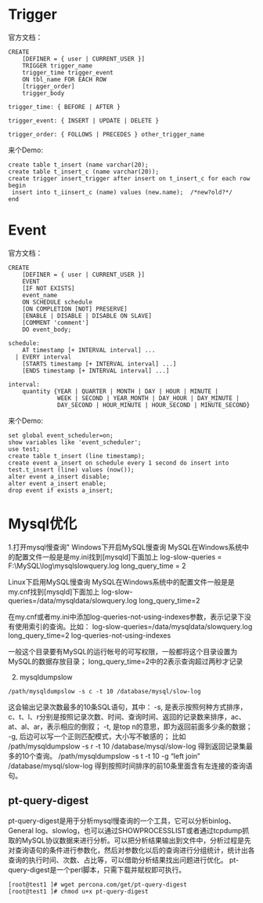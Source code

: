 
# Trigger
官方文档：
```
CREATE
    [DEFINER = { user | CURRENT_USER }]
    TRIGGER trigger_name
    trigger_time trigger_event
    ON tbl_name FOR EACH ROW
    [trigger_order]
    trigger_body

trigger_time: { BEFORE | AFTER }

trigger_event: { INSERT | UPDATE | DELETE }

trigger_order: { FOLLOWS | PRECEDES } other_trigger_name
```

来个Demo:
```
create table t_insert (name varchar(20);
create table t_insert_c (name varchar(20));
create trigger insert_trigger after insert on t_insert_c for each row
begin
 insert into t_iinsert_c (name) values (new.name);  /*new?old?*/
end 
```





# Event
官方文档：
```
CREATE
    [DEFINER = { user | CURRENT_USER }]
    EVENT
    [IF NOT EXISTS]
    event_name
    ON SCHEDULE schedule
    [ON COMPLETION [NOT] PRESERVE]
    [ENABLE | DISABLE | DISABLE ON SLAVE]
    [COMMENT 'comment']
    DO event_body;

schedule:
    AT timestamp [+ INTERVAL interval] ...
  | EVERY interval
    [STARTS timestamp [+ INTERVAL interval] ...]
    [ENDS timestamp [+ INTERVAL interval] ...]

interval:
    quantity {YEAR | QUARTER | MONTH | DAY | HOUR | MINUTE |
              WEEK | SECOND | YEAR_MONTH | DAY_HOUR | DAY_MINUTE |
              DAY_SECOND | HOUR_MINUTE | HOUR_SECOND | MINUTE_SECOND}
```

来个Demo:
```
set global event_scheduler=on;
show variables like 'event_scheduler';
use test;
create table t_insert (line timestamp);
create event a_insert on schedule every 1 second do insert into test.t_insert (line) values (now());
alter event a_insert disable;
alter event a_insert enable;
drop event if exists a_insert;
```

# Mysql优化
1.打开mysql慢查询"
Windows下开启MySQL慢查询
MySQL在Windows系统中的配置文件一般是是my.ini找到[mysqld]下面加上
log-slow-queries = F:\MySQL\log\mysqlslowquery.log
long_query_time = 2

Linux下启用MySQL慢查询
MySQL在Windows系统中的配置文件一般是是my.cnf找到[mysqld]下面加上
log-slow-queries=/data/mysqldata/slowquery.log
long_query_time=2


在my.cnf或者my.ini中添加log-queries-not-using-indexes参数，表示记录下没有使用索引的查询。比如：
log-slow-queries=/data/mysqldata/slowquery.log
long_query_time=2
log-queries-not-using-indexes

一般这个目录要有MySQL的运行帐号的可写权限，一般都将这个目录设置为MySQL的数据存放目录；
long_query_time=2中的2表示查询超过两秒才记录

2. mysqldumpslow
```
/path/mysqldumpslow -s c -t 10 /database/mysql/slow-log
```
这会输出记录次数最多的10条SQL语句，其中：
   -s, 是表示按照何种方式排序，c、t、l、r分别是按照记录次数、时间、查询时间、返回的记录数来排序，ac、at、al、ar，表示相应的倒叙；
   -t, 是top n的意思，即为返回前面多少条的数据；
   -g, 后边可以写一个正则匹配模式，大小写不敏感的；
比如
/path/mysqldumpslow -s r -t 10 /database/mysql/slow-log
得到返回记录集最多的10个查询。
/path/mysqldumpslow -s t -t 10 -g “left join” /database/mysql/slow-log
得到按照时间排序的前10条里面含有左连接的查询语句。

## pt-query-digest
pt-query-digest是用于分析mysql慢查询的一个工具，它可以分析binlog、General log、slowlog，也可以通过SHOWPROCESSLIST或者通过tcpdump抓取的MySQL协议数据来进行分析。可以把分析结果输出到文件中，分析过程是先对查询语句的条件进行参数化，然后对参数化以后的查询进行分组统计，统计出各查询的执行时间、次数、占比等，可以借助分析结果找出问题进行优化。
pt-query-digest是一个perl脚本，只需下载并赋权即可执行。
```
[root@test1 ]# wget percona.com/get/pt-query-digest 
[root@test1 ]# chmod u+x pt-query-digest
```